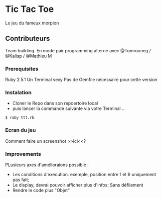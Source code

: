 
# Tic Tac Toe

Le jeu du fameux morpion

## Contributeurs

Team building. En mode pair programming alterné avec @Tomrouneg / @Kalisp / @Mathieu M

### Prerequisites

Ruby 2.5.1
Un Terminal sexy
Pas de Gemfile nécessaire pour cette version


### Instalation

- Cloner le Repo dans son repoertoire local
- puis lancer la commande suivante via votre Terminal ...

```
$ ruby ttt.rb
```
### Ecran du jeu

Comment faire un screenshot >>ici<<?

### Improvements

PLusieurs axes d'amélioraions possible :
* Les conditions d'execution. exemple, position entre 1 et 9 uniquement pas fait;
* Le display, devrai pouvoir afficher plus d'infos; Sans défilement
* Rendre le code plus "Objet"

